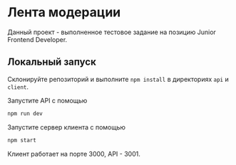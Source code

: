 # Лента модерации

Данный проект - выполненное тестовое задание на позицию Junior Frontend Developer.

## Локальный запуск

Склонируйте репозиторий и выполните `npm install` в директориях `api` и `client`.

Запустите API с помощью

```bash
npm run dev
```

Запустите сервер клиента с помощью

```bash
npm start
```

Клиент работает на порте 3000, API - 3001.
